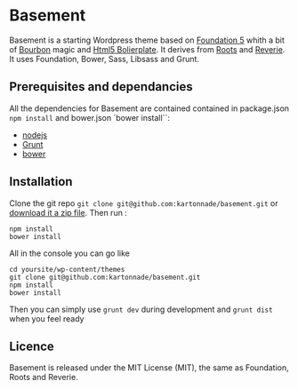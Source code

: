 Basement
========

Basement is a starting Wordpress theme based on [Foundation 5](http://foundation.zurb.com/) whith a bit of [Bourbon](http://bourbon.io/) magic and [Html5 Bolierplate](http://html5boilerplate.com/).
It derives from [Roots](http://roots.io/) and [Reverie](http://themefortress.com/reverie/).
It uses Foundation, Bower, Sass, Libsass and Grunt.

## Prerequisites and dependancies
All the dependencies for Basement are contained contained in package.json `npm install` and bower.json `bower install``:
- [nodejs](http://nodejs.org/)
- [Grunt](http://gruntjs.com/)
- [bower](http://bower.io/) 

## Installation
Clone the git repo `git clone git@github.com:kartonnade/basement.git` or [download it a zip file](https://github.com/kartonnade/basement/archive/master.zip).
Then run :
````
npm install
bower install
````

All in the console you can go like 
````
cd yoursite/wp-content/themes
git clone git@github.com:kartonnade/basement.git
npm install
bower install
````

Then you can simply use
`grunt dev` during development and `grunt dist` when you feel ready

## Licence
Basement is released under the MIT License (MIT), the same as Foundation, Roots and Reverie.

